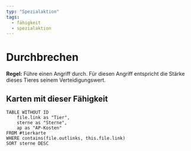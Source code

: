 ```yaml
---
typ: "Spezialaktion"
tags:   
  - fähigkeit
  - spezialaktion
---  
```


# Durchbrechen 
**Regel:** Führe einen Angriff durch. Für diesen Angriff entspricht die Stärke dieses Tieres seinem Verteidigungswert.

## Karten mit dieser Fähigkeit  
```dataview 
TABLE WITHOUT ID   
	file.link as "Tier",  
	sterne as "Sterne",   
	ap as "AP-Kosten" 
FROM #tierkarte 
WHERE contains(file.outlinks, this.file.link) 
SORT sterne DESC